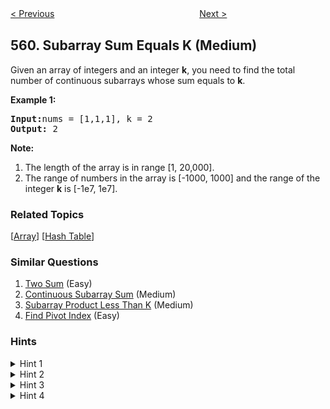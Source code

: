 <!--|This file generated by command(leetcode description); DO NOT EDIT.    |-->
<!--+----------------------------------------------------------------------+-->
<!--|@author    Openset <openset.wang@gmail.com>                           |-->
<!--|@link      https://github.com/openset                                 |-->
<!--|@home      https://github.com/openset/leetcode                        |-->
<!--+----------------------------------------------------------------------+-->

[< Previous](https://github.com/openset/leetcode/tree/master/problems/maximum-depth-of-n-ary-tree "Maximum Depth of N-ary Tree")
　　　　　　　　　　　　　　　　
[Next >](https://github.com/openset/leetcode/tree/master/problems/array-partition-i "Array Partition I")

## 560. Subarray Sum Equals K (Medium)

<p>Given an array of integers and an integer <b>k</b>, you need to find the total number of continuous subarrays whose sum equals to <b>k</b>.</p>

<p><b>Example 1:</b><br />
<pre>
<b>Input:</b>nums = [1,1,1], k = 2
<b>Output:</b> 2
</pre>
</p>

<p><b>Note:</b><br>
<ol>
<li>The length of the array is in range [1, 20,000].</li>
<li>The range of numbers in the array is [-1000, 1000] and the range of the integer <b>k</b> is [-1e7, 1e7].</li>
</ol>
</p>

### Related Topics
  [[Array](https://github.com/openset/leetcode/tree/master/tag/array/README.md)]
  [[Hash Table](https://github.com/openset/leetcode/tree/master/tag/hash-table/README.md)]

### Similar Questions
  1. [Two Sum](https://github.com/openset/leetcode/tree/master/problems/two-sum) (Easy)
  1. [Continuous Subarray Sum](https://github.com/openset/leetcode/tree/master/problems/continuous-subarray-sum) (Medium)
  1. [Subarray Product Less Than K](https://github.com/openset/leetcode/tree/master/problems/subarray-product-less-than-k) (Medium)
  1. [Find Pivot Index](https://github.com/openset/leetcode/tree/master/problems/find-pivot-index) (Easy)

### Hints
<details>
<summary>Hint 1</summary>
Will Brute force work here? Try to optimize it.
</details>
<details>
<summary>Hint 2</summary>
Can we optimize it by using some extra space?
</details>
<details>
<summary>Hint 3</summary>
What about storing sum frequencies in a hash table? Will it be useful?
</details>
<details>
<summary>Hint 4</summary>
sum(i,j)=sum(0,j)-sum(0,i), where sum(i,j) represents the sum of all the elements from index i to j-1.

Can we use this property to optimize it.
</details>
